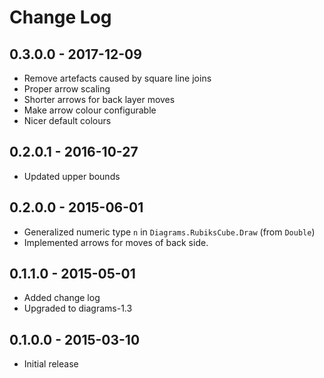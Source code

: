 # Change Log

## 0.3.0.0 - 2017-12-09

- Remove artefacts caused by square line joins
- Proper arrow scaling
- Shorter arrows for back layer moves
- Make arrow colour configurable
- Nicer default colours

## 0.2.0.1 - 2016-10-27

- Updated upper bounds

## 0.2.0.0 - 2015-06-01

- Generalized numeric type `n` in `Diagrams.RubiksCube.Draw` (from `Double`)
- Implemented arrows for moves of back side.

## 0.1.1.0 - 2015-05-01

- Added change log
- Upgraded to diagrams-1.3

## 0.1.0.0 - 2015-03-10

- Initial release
